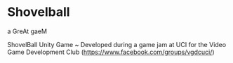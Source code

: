 # Shovelball
a GreAt gaeM

ShovelBall Unity Game ~ Developed during a game jam at UCI for the Video Game Development Club (https://www.facebook.com/groups/vgdcuci/)
